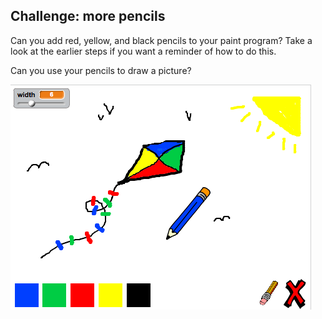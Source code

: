 ## Challenge: more pencils

Can you add red, yellow, and black pencils to your paint program? Take a look at the earlier steps if you want a reminder of how to do this.

Can you use your pencils to draw a picture?

![ảnh chụp màn hình](images/paint-final.png)